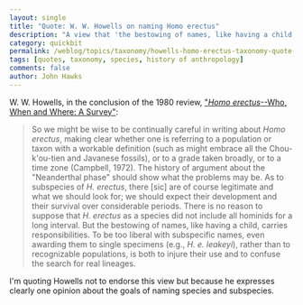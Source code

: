 ```yaml
---
layout: single
title: "Quote: W. W. Howells on naming Homo erectus"
description: "A view that 'the bestowing of names, like having a child, carries responsibilities'."
category: quickbit
permalink: /weblog/topics/taxonomy/howells-homo-erectus-taxonomy-quote-2017.html
tags: [quotes, taxonomy, species, history of anthropology]
comments: false
author: John Hawks
---
```



W. W. Howells, in the conclusion of the 1980 review, <a href="http://dx.doi.org/10.1002/ajpa.1330230503">"<em>Homo erectus</em>--Who, When and Where: A Survey"</a>:

<blockquote>So we might be wise to be continually careful in writing about <em>Homo erectus</em>, making clear whether one is referring to a population or taxon with a workable definition (such as might embrace all the Chou-k'ou-tien and Javanese fossils), or to a grade taken broadly, or to a time zone (Campbell, 1972). The history of argument about the "Neanderthal phase" should show what the problems may be. As to subspecies of <em>H. erectus</em>, there [sic] are of course legitimate and what we should look for; we should expect their development and their survival over considerable periods. There is no reason to suppose that <em>H. erectus</em> as a species did not include all hominids for a long interval. But the bestowing of names, like having a child, carries responsibilities. To be too liberal with subspecific names, even awarding them to single specimens (e.g., <em>H. e. leakeyi</em>), rather than to recognizable populations, is both to injure their use and to confuse the search for real lineages.</blockquote>

I'm quoting Howells not to endorse this view but because he expresses clearly one opinion about the goals of naming species and subspecies.

